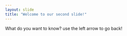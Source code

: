 ```yaml
---
layout: slide
title: "Welcome to our second slide!"
---
```

What do you want to know?
use the left arrow to go back!
